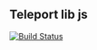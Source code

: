 ## Teleport lib js

[![Build Status](https://travis-ci.com/teleporthq/teleport-lib-js.svg?branch=master)](https://travis-ci.com/teleporthq/teleport-lib-js)